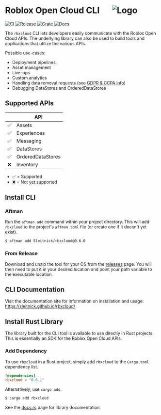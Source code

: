 # Roblox Open Cloud CLI &emsp; ![Logo](imgs/icon_32_bottom.png)
[![CI](https://github.com/Sleitnick/rbxcloud/actions/workflows/ci.yaml/badge.svg)](https://github.com/Sleitnick/rbxcloud/actions/workflows/ci.yaml)
[![Release](https://github.com/Sleitnick/rbxcloud/actions/workflows/release.yaml/badge.svg?event=push)](https://github.com/Sleitnick/rbxcloud/actions/workflows/release.yaml)
[![Crate](https://img.shields.io/crates/v/rbxcloud.svg)](https://crates.io/crates/rbxcloud)
[![Docs](https://docs.rs/rbxcloud/badge.svg)](https://docs.rs/rbxcloud)

The `rbxcloud` CLI lets developers easily communicate with the Roblox Open Cloud APIs. The underlying library can also be used to build tools and applications that utilize the various APIs.

Possible use-cases:
- Deployment pipelines
- Asset management
- Live-ops
- Custom analytics
- Handling data removal requests (see [GDPR & CCPA info](https://create.roblox.com/docs/production/publishing/about-GDPR-and-CCPA))
- Debugging DataStores and OrderedDataStores

## Supported APIs

| | API |
| -- | -- |
| :white_check_mark: | Assets |
| :white_check_mark: | Experiences |
| :white_check_mark: | Messaging |
| :white_check_mark: | DataStores |
| :white_check_mark: | OrderedDataStores |
| :x: | Inventory |

- :white_check_mark: = Supported
- :x: = Not yet supported

## Install CLI
### Aftman
Run the `aftman add` command within your project directory. This will add `rbxcloud` to the project's `aftman.toml` file (or create one if it doesn't yet exist).
```sh
$ aftman add Sleitnick/rbxcloud@0.6.0
```

### From Release
Download and unzip the tool for your OS from the [releases](https://github.com/Sleitnick/rbxcloud/releases) page. You will then need to put it in your desired location and point your path variable to the executable location.

## CLI Documentation
Visit the documentation site for information on installation and usage: https://sleitnick.github.io/rbxcloud/

## Install Rust Library
The library built for the CLI tool is available to use directly in Rust projects. This is essentially an SDK for the Roblox Open Cloud APIs.

### Add Dependency

To use `rbxcloud` in a Rust project, simply add `rbxcloud` to the `Cargo.toml` dependency list.
```toml
[dependencies]
rbxcloud = "0.6.1"
```

Alternatively, use `cargo add`.
```sh
$ cargo add rbxcloud
```

See the [docs.rs](https://docs.rs/rbxcloud/latest/rbxcloud/) page for library documentation.
